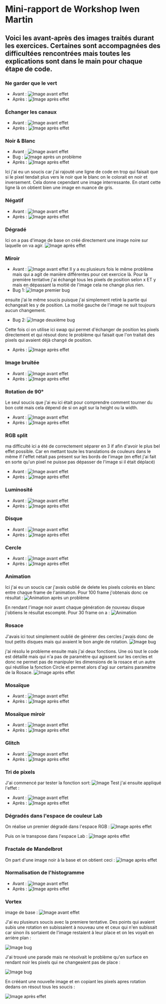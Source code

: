 # Mini-rapport de Workshop Iwen Martin

## Voici les avant-après des images traités durant les exercices. Certaines sont accompagnées des difficultées rencontrées mais toutes les explications sont dans le main pour chaque étape de code.



### **Ne garder que le vert**

- Avant :
![Image avant effet](images/logo.png)
- Après :
![Image après effet](output/KeepGreenOnly.png)


### **Échanger les canaux**

- Avant :
![Image avant effet](images/logo.png)
- Après :
![Image après effet](output/SwapColors.png)


### **Noir & Blanc**

- Avant :
![Image avant effet](images/logo.png)
- Bug :
![Image après un problème](output/BlackAndWhiteBug.png)
- Après :
![Image après effet](output/BlackAndWhite.png)

Ici j'ai eu un soucis car j'ai rajouté une ligne de code en trop qui faisait que si le pixel tendait plus vers le noir que le blanc on le colorait en noir et inversement. Cela donne cependant une image interressante. En otant cette ligne là on obtient bien une image en nuance de gris.


### **Négatif**

- Avant :
![Image avant effet](images/logo.png)
- Après :
![Image après effet](output/Negative.png)


### **Dégradé**

Ici on a pas d'image de base on créé directement une image noire sur laquelle on va agir.
![Image après effet](output/Gradient.png)


### **Miroir**

- Avant :
![Image avant effet](images/logo.png)
Il y a eu plusieurs fois le même problême mais qui a agit de manière différentes pour cet exercice là.
Pour la première tentative j'ai échangé tous les pixels de position selon x ET y mais en dépassant la moitié de l'image cela ne change plus rien.
- Bug 1:
![Image premier bug](output/MirrorBug.png)

ensuite j'ai le même soucis puisque j'ai simplement retiré la partie qui échangeait les y de position. La moitié gauche de l'image ne suit toujours aucun changement.
- Bug 2:
![Image deuxième bug](output/MirrorBug2.png)

Cette fois ci on utilise ici swap qui permet d'échanger de position les pixels directement et qui résout donc le problème qui faisait que l'on traitait des pixels qui avaient déjà changé de position.
- Après :
![Image après effet](output/Mirror.png)


### **Image bruitée**

- Avant :
![Image avant effet](images/logo.png)
- Après :
![Image après effet](output/Noise.png)


### **Rotation de 90°**

Le seul soucis que j'ai eu ici était pour comprendre comment tourner du bon coté mais cela dépend de si on agit sur la height ou la width.
- Avant :
![Image avant effet](images/logo.png)
- Après :
![Image après effet](output/Rotation.png)


### **RGB split**

ma difficulté ici a été de correctement séparer en 3 if afin d'avoir le plus bel effet possible. Car en mettant toute les translations de couleurs dans le même if l'effet nétait pas présent sur les bords de l'image (en effet j'ai fait en sorte qu'un pixel ne puisse pas dépasser de l'image si il était déplacé)
- Avant :
![Image avant effet](images/logo.png)
- Après :
![Image après effet](output/RGBsplit.png)


### **Luminosité**

- Avant :
![Image avant effet](images/photo.jpg)
- Après :
![Image après effet](output/Brightness.jpg)


### **Disque**

- Avant :
![Image avant effet](images/logo.png)
- Après :
![Image après effet](output/Disk.png)


### **Cercle**

- Avant :
![Image avant effet](images/logo.png)
- Après :
![Image après effet](output/Circle.png)


### **Animation**

Ici j'ai eu un soucis car j'avais oublié de delete les pixels colorés en blanc entre chaque frame de l'animation. Pour 100 frame j'obtenais donc ce résultat :
![Animation après un problème](output/AnimationBug.gif)

En rendant l'image noir avant chaque génération de nouveau disque j'obtiens le résultat escompté. Pour 30 frame on a : 
![Animation](output/Animation.gif)


### **Rosace**

J'avais ici tout simplement oublié de générer des cercles j'avais donc de tout petits disques mais qui avaient le bon angle de rotation.
![Image bug](output/RosaceBug.png)

j'ai résolu le probleme ensuite mais j'ai deux fonctions. Une où tout le code est détaillé mais qui n'a pas de paramètre qui agissent sur les cercles et donc ne permet pas de manipuler les dimensions de la rosace et un autre qui réutilise la fonction Circle et permet alors d'agi sur certains paramètre de la Rosace.
![Image après effet](output/RosaceCircle.png)


### **Mosaïque**

- Avant :
![Image avant effet](images/logo.png)
- Après :
![Image après effet](output/Mosaique.png)


### **Mosaïque miroir**

- Avant :
![Image avant effet](images/logo.png)
- Après :
![Image après effet](output/MirrorMosaique.png)


### **Glitch**

- Avant :
![Image avant effet](images/logo.png)
- Après :
![Image après effet](output/Glitch.png)


### **Tri de pixels**
J'ai commencé par tester la fonction sort:
![Image Test](output/PixelSortTest.png)
j'ai ensuite appliqué l'effet :

- Avant :
![Image avant effet](images/logo.png)
- Après :
![Image après effet](output/PixelSort.png)


### **Dégradés dans l'espace de couleur Lab**

On réalise un premier dégradé dans l'espace RGB : 
![Image après effet](output/SpaceGradient.png)

Puis on le transpose dans l'espace Lab :
![Image après effet](output/SpaceGradientOklab.png)


### **Fractale de Mandelbrot**

On part d'une image noir à la base et on obtient ceci :
![Image après effet](output/Glitch.png)


### **Normalisation de l'histogramme**

- Avant :
![Image avant effet](images/photo_faible_contraste.jpg)
- Après :
![Image après effet](output/Normalisation.jpg)


### **Vortex**
image de base : ![Image avant effet](images/logo.png)

J'ai eu plusieurs soucis avec la premiere tentative. Des points qui avaient subis une rotation en subissaient à nouveau une et ceux qui n'en subissait car sinon ils sortaient de l'image restaient à leur place et on les voyait en arrière plan : 

![Image bug](output/VortexBug.png)

J'ai trouvé une parade mais ne résolvait le problème qu'en surface en rendant noir les pixels qui ne changeaient pas de place : 

![Image bug](output/VortexV1.png)

En crééant une nouvelle image et en copiant les pixels apres rotation dedans on résout tous les soucis : 

![Image après effet](output/Vortex.png)












































